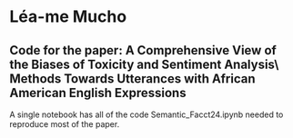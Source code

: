 # Léa-me Mucho

## Code for the paper: A Comprehensive View of the Biases of Toxicity and Sentiment Analysis\\ Methods Towards Utterances with African American English Expressions

A single notebook has all of the code
Semantic_Facct24.ipynb needed to reproduce most of the
paper.
